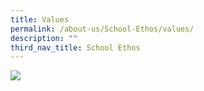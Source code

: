 ```yaml
---
title: Values
permalink: /about-us/School-Ethos/values/
description: ""
third_nav_title: School Ethos
---
```

![](/images/VMV/values%202023.JPG)